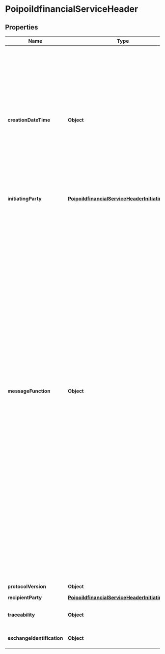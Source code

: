 # PoipoiIdfinancialServiceHeader

## Properties
Name | Type | Description | Notes
------------ | ------------- | ------------- | -------------
**creationDateTime** | **Object** | A particular point in the progression of time defined by a mandatory date and a mandatory time component, expressed in either UTC time format (YYYY-MM-DDThh:mm:ss.sssZ), local time with UTC offset format (YYYY-MM-DDThh:mm:ss.sss+/-hh:mm), or local time format (YYYY-MM-DDThh:mm:ss.sss). These representations are defined in \&quot;XML Schema Part 2: Datatypes Second Edition - W3C Recommendation 28 October 2004\&quot; which is aligned with ISO 8601. Note on the time format: 1) beginning / end of calendar day 00:00:00 &#x3D; the beginning of a calendar day 24:00:00 &#x3D; the end of a calendar day 2) fractions of second in time format Decimal fractions of seconds may be included. In this case, the involved parties shall agree on the maximum number of digits that are allowed.&lt;br/&gt; | 
**initiatingParty** | [**PoipoiIdfinancialServiceHeaderInitiatingParty**](PoipoiIdfinancialServiceHeaderInitiatingParty.md) |  | 
**messageFunction** | **Object** | Identifies the type of process related to the message.&lt;br/&gt;- **SSAB: Abort**  : *Abort the current process or the last request.*&lt;br/&gt;- **SAAQ: AdminRequest**  : *To select and start customised administrative services provided by the POI, using a \&quot;menu\&quot; for an interactive or software interface, initiated by the Sale system.*&lt;br/&gt;- **SAAP: AdminResponse**  : *Response to the Admin request.*&lt;br/&gt;- **SDDR: DeviceRequest**  : *Request one or several functions of the device, from user Interface or payment peripherals on the POI system or on the Sale system. Functions can be Display, Input, Print, play sound, Card reader capabilities or Transmit a message.*&lt;br/&gt;- **SDDP: DeviceResponse**  : *Response to a Device request.*&lt;br/&gt;- **SSEN: EventNotification**  : *Notify the other party of an event that occurs on its side.*&lt;br/&gt;- **SSMQ: MessageStatusRequest**  : *Request the status of a previous message for which the Sale system has no response.*&lt;br/&gt;- **SSMR: MessageStatusResponse**  : *Response to a Message Status request.*&lt;br/&gt;- **SSRJ: Rejection**  : *Reject a previous received message, for technical or functional reasons.*&lt;br/&gt;- **SARQ: ReportRequest**  : *To request, by the Sale System, a report on a list of transactions on the POI system, or the status of a transaction.*&lt;br/&gt;- **SARP: ReportResponse**  : *Response to a Report request.*&lt;br/&gt;- **SFRP: SaleFinancialReconciliationResponse**  : *Response to a Reconciliation Request.*&lt;br/&gt;- **SFRQ: SaleFinancialReconciliationRequest**  : *Request a reconciliation (different types) between Sale System and POI System.*&lt;br/&gt;- **SFSQ: SaleFinancialServiceRequest**  : *Request a financial service like payment, reversal, loyalty, Balance Inquiry, etc.*&lt;br/&gt;- **SFSP: SaleFinancialServiceResponse**  : *Response to a financial service request.*&lt;br/&gt;- **SASQ: SessionManagementRequest**  : *Request the management of a session: login, logout and diagnosis services. Initiated by the Sale system.*&lt;br/&gt;- **SASP: SessionManagementResponse**  : *Response to a session management request to initiate/terminate a session.*&lt;br/&gt; | 
**protocolVersion** | **Object** | Specifies a character string with a maximum length of 6 characters.&lt;br/&gt; | 
**recipientParty** | [**PoipoiIdfinancialServiceHeaderInitiatingParty**](PoipoiIdfinancialServiceHeaderInitiatingParty.md) |  |  [optional]
**traceability** | **Object** | Identification of partners involved in exchange from the merchant to the issuer, with the relative timestamp of their exchanges. |  [optional]
**exchangeIdentification** | **Object** | Specifies a character string with a maximum length of 35 characters.&lt;br/&gt; | 
